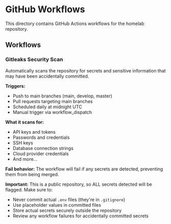 # GitHub Workflows

This directory contains GitHub Actions workflows for the homelab repository.

## Workflows

### Gitleaks Security Scan

Automatically scans the repository for secrets and sensitive information that may have been accidentally committed.

**Triggers:**
- Push to main branches (main, develop, master)
- Pull requests targeting main branches
- Scheduled daily at midnight UTC
- Manual trigger via workflow_dispatch

**What it scans for:**
- API keys and tokens
- Passwords and credentials
- SSH keys
- Database connection strings
- Cloud provider credentials
- And more...

**Fail behavior:** 
The workflow will fail if any secrets are detected, preventing them from being merged.

**Important:** This is a public repository, so ALL secrets detected will be flagged. Make sure to:
- Never commit actual `.env` files (they're in `.gitignore`)
- Use placeholder values in committed files
- Store actual secrets securely outside the repository
- Review any workflow failures for accidentally committed secrets

